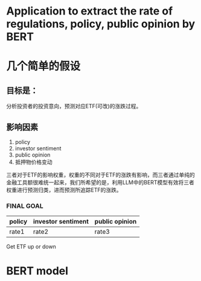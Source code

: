 # Application to extract the rate of regulations, policy, public opinion by BERT 

# 几个简单的假设
## 目标是：
分析投资者的投资意向，预测对应ETF(可改)的涨跌过程。

## 影响因素
1. policy
2. investor sentiment
3. public opinion
4. 抵押物价格变动

三者对于ETF的影响权重，权重的不同对于ETF的涨跌有影响，而三者通过单纯的金融工具额很难统一起来，我们所希望的是，利用LLM中的BERT模型有效将三者权重进行预测归类，进而预测所追踪ETF的涨跌。

### FINAL GOAL
|policy|investor sentiment|public opinion|
|---|---|---|
|rate1 | rate2 | rate3|

Get ETF up or down  

# BERT model




